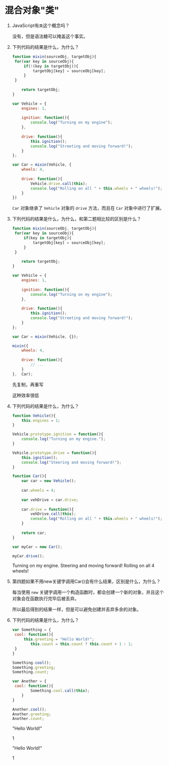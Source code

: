 # 混合对象"类"

1. JavaScript有`类`这个概念吗？

   没有，但是语法糖可以掩盖这个事实。

   

2. 下列代码的结果是什么，为什么？

   ```javascript
   function mixin(sourceObj, targetObj){
   	for(var key in sourceObj){
   		if(!(key in targetObj)){
   			targetObj[key] = sourceObj[key];
   		}
   	}
       
       return targetObj;
   }
   
   var Vehicle = {
       engines: 1,
       
       ignition: function(){
           console.log("Turning on my engine");
       },
       
       drive: function(){
           this.ignition();
           console.log("Streeting and moving forward!");
       }
   };
   
   var Car = mixin(Vehicle, {
       wheels: 4,
       
       drive: function(){
           Vehicle.drive.call(this);
           console.log("Rolling on all " + this.wheels + " wheels!");
       }
   })
   ```

   `Car` 对象继承了 `Vehicle` 对象的 `drive` 方法，而且在 `Car` 对象中进行了扩展。

   

3. 下列代码的结果是什么，为什么，和第二题相比较的区别是什么？

   ```javascript
   function mixin(sourceObj, targetObj){
   	for(var key in sourceObj){
   		if(key in targetObj){
   			targetObj[key] = sourceObj[key];
   		}
   	}
       
       return targetObj;
   }
   
   var Vehicle = {
       engines: 1,
       
       ignition: function(){
           console.log("Turning on my engine");
       },
       
       drive: function(){
           this.ignition();
           console.log("Streeting and moving forward!");
       }
   };
   
   var Car = mixin(Vehicle, {});
   
   mixin({
       wheels: 4,
       
       drive: function(){
           // ...
       }
   },  Car);
   ```

   先复制，再重写

   这种效率很低

   

4. 下列代码的结果是什么，为什么？

   ```javascript
   function Vehicle(){
       this.engines = 1;
   }
   
   Vehicle.prototype.ignition = function(){
       console.log("Turning on my engine.");
   }
   
   Vehicle.prototype.drive = function(){
       this.ignition();
       console.log("Steering and moving forward!");
   }
   
   function Car(){
       var car = new Vehicle();
       
       car.wheels = 4;
       
       var vehDrive = car.drive;
       
       car.drive = function(){
           vehDrive.call(this);
           console.log("Rolling on all " + this.wheels + " wheels!");
       }
       
       return car;
   }
   
   var myCar = new Car();
   
   myCar.drive();
   ```

   Turning on my engine.
   Steering and moving forward!
   Rolling on all 4 wheels!

   

5. 第四题如果不用new关键字调用Car()会有什么结果，区别是什么，为什么？

   每当使用 `new` 关键字调用一个构造函数时，都会创建一个新的对象，并且这个对象会在函数执行完毕后被丢弃。

   所以最后得到的结果一样，但是可以避免创建并丢弃多余的对象。

   

6. 下列代码的结果是什么，为什么？

   ```javascript
   var Something = {
   	cool: function(){
   		this.greeting = "Hello World!";
           this.count = this.count ? this.count + 1 : 1;
   	}
   }
   
   Something.cool();
   Something.greeting;
   Something.count;
   
   var Another = {
   	cool: function(){
           Something.cool.call(this);
       }
   }
   
   Another.cool();
   Another.greeting;
   Another.count;
   ```

   "Hello World!"

   1

   "Hello World!"

   1